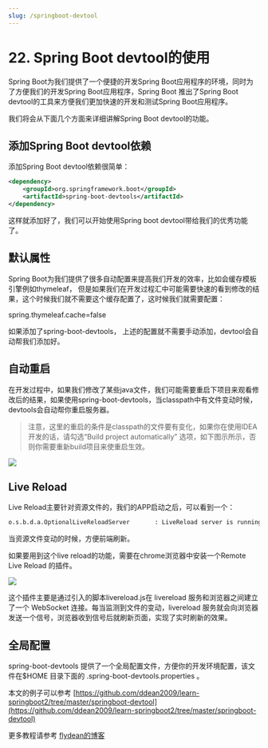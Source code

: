 ```yaml
---
slug: /springboot-devtool
---
```


# 22. Spring Boot devtool的使用

Spring Boot为我们提供了一个便捷的开发Spring Boot应用程序的环境，同时为了方便我们的开发Spring Boot应用程序，Spring Boot 推出了Spring Boot devtool的工具来方便我们更加快速的开发和测试Spring Boot应用程序。 

我们将会从下面几个方面来详细讲解Spring Boot devtool的功能。

## 添加Spring Boot devtool依赖

添加Spring Boot devtool依赖很简单：

~~~xml
<dependency>
    <groupId>org.springframework.boot</groupId>
    <artifactId>spring-boot-devtools</artifactId>
</dependency>
~~~

这样就添加好了，我们可以开始使用Spring boot devtool带给我们的优秀功能了。

## 默认属性

Spring Boot为我们提供了很多自动配置来提高我们开发的效率，比如会缓存模板引擎例如thymeleaf， 但是如果我们在开发过程汇中可能需要快速的看到修改的结果，这个时候我们就不需要这个缓存配置了，这时候我们就需要配置：

spring.thymeleaf.cache=false

如果添加了spring-boot-devtools， 上述的配置就不需要手动添加，devtool会自动帮我们添加好。

## 自动重启

在开发过程中，如果我们修改了某些java文件，我们可能需要重启下项目来观看修改后的结果，如果使用spring-boot-devtools，当classpath中有文件变动时候，devtools会自动帮你重启服务器。

> 注意，这里的重启的条件是classpath的文件要有变化，如果你在使用IDEA开发的话，请勾选“Build project automatically” 选项，如下图示所示，否则你需要重新build项目来使重启生效。

![](https://img-blog.csdnimg.cn/20200211102604236.png)

## Live Reload

Live Reload主要针对资源文件的，我们的APP启动之后，可以看到一个：

~~~txt
o.s.b.d.a.OptionalLiveReloadServer       : LiveReload server is running on port 35729
~~~

当资源文件变动的时候，方便前端刷新。

如果要用到这个live reload的功能，需要在chrome浏览器中安装一个Remote Live Reload 的插件。

![](https://img-blog.csdnimg.cn/20200211103238686.png)

这个插件主要是通过引入的脚本livereload.js在 livereload 服务和浏览器之间建立了一个 WebSocket 连接。每当监测到文件的变动，livereload 服务就会向浏览器发送一个信号，浏览器收到信号后就刷新页面，实现了实时刷新的效果。

## 全局配置

spring-boot-devtools 提供了一个全局配置文件，方便你的开发环境配置，该文件在$HOME 目录下面的 .spring-boot-devtools.properties 。 

本文的例子可以参考 [https://github.com/ddean2009/learn-springboot2/tree/master/springboot-devtool](https://github.com/ddean2009/learn-springboot2/tree/master/springboot-devtool)

更多教程请参考 [flydean的博客](http://www.flydean.com)
